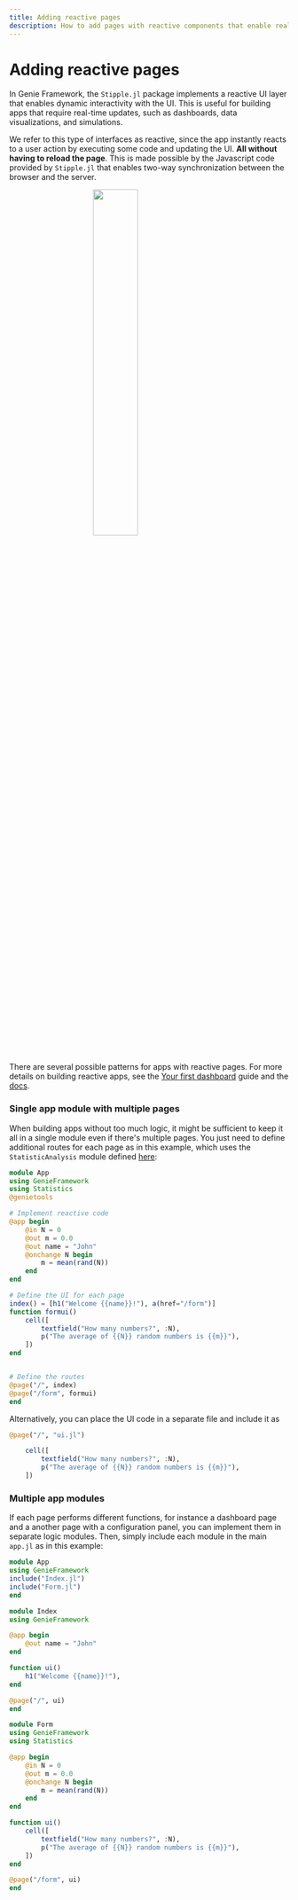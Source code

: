 ```yaml
---
title: Adding reactive pages
description: How to add pages with reactive components that enable real-time interactivity with the UI.
---
```


# Adding reactive pages

In Genie Framework, the `Stipple.jl` package implements a reactive UI layer that enables dynamic interactivity with the UI. This is useful for building apps that require real-time updates, such as dashboards, data visualizations, and simulations.

We refer to this type of interfaces as reactive, since the app instantly reacts to a user action by executing some code and updating the UI. **All without having to reload the page**. This is made possible by the Javascript code provided by `Stipple.jl` that enables two-way synchronization between the browser and the server.

<img class="border-gray-300 border-2" style="display:block;width:40%;max-width:100%;margin-left:auto;margin-right:auto" src="/assets/docs/guides/reactive-pages/reactivenumbers.gif">

There are several possible patterns for apps with reactive pages. For more details on building reactive apps, see the [Your first dashboard](/docs/guides/your-first-dashboard) guide and the [docs](/docs/reference/reactive-UI).

### Single app module with multiple pages

When building apps without too much logic, it might be sufficient to keep it all in a single module even if there's multiple pages. You just need to define additional routes for each page as in this example, which uses the `StatisticAnalysis` module defined [here](/docs/guides/your-first-dashboard):

```julia [app.jl]
module App
using GenieFramework
using Statistics
@genietools

# Implement reactive code
@app begin
    @in N = 0
    @out m = 0.0
    @out name = "John"
    @onchange N begin
        m = mean(rand(N))
    end
end

# Define the UI for each page
index() = [h1("Welcome {{name}}!"), a(href="/form")]
function formui()
    cell([
        textfield("How many numbers?", :N),
        p("The average of {{N}} random numbers is {{m}}"),
    ])
end


# Define the routes
@page("/", index)
@page("/form", formui)
end
```

Alternatively, you can place the UI code in a separate file and include it as
```julia [app.jl]
@page("/", "ui.jl")
```

```julia [ui.jl]
    cell([
        textfield("How many numbers?", :N),
        p("The average of {{N}} random numbers is {{m}}"),
    ])
```

### Multiple app modules

If each page performs different functions, for instance a dashboard page and a another page with a configuration panel, you can implement them in separate logic modules. Then, simply include each module in the main `app.jl` as in this example:

```julia [app.jl]
module App
using GenieFramework
include("Index.jl")
include("Form.jl")
end
````



```julia [Index.jl]
module Index
using GenieFramework

@app begin
    @out name = "John"
end

function ui()
    h1("Welcome {{name}}!"),
end

@page("/", ui)
end
```

```julia [Form.jl]
module Form
using GenieFramework
using Statistics

@app begin
    @in N = 0
    @out m = 0.0
    @onchange N begin
        m = mean(rand(N))
    end
end

function ui()
    cell([
        textfield("How many numbers?", :N),
        p("The average of {{N}} random numbers is {{m}}"),
    ])
end

@page("/form", ui)
end
```

